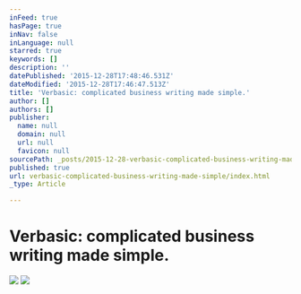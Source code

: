 ```yaml
---
inFeed: true
hasPage: true
inNav: false
inLanguage: null
starred: true
keywords: []
description: ''
datePublished: '2015-12-28T17:48:46.531Z'
dateModified: '2015-12-28T17:46:47.513Z'
title: 'Verbasic: complicated business writing made simple.'
author: []
authors: []
publisher:
  name: null
  domain: null
  url: null
  favicon: null
sourcePath: _posts/2015-12-28-verbasic-complicated-business-writing-made-simple.md
published: true
url: verbasic-complicated-business-writing-made-simple/index.html
_type: Article

---
```

# Verbasic: complicated business writing made simple.
![](https://the-grid-user-content.s3-us-west-2.amazonaws.com/60fa761d-1784-4079-a34a-75a0a7fadfe8.jpg)
![](https://the-grid-user-content.s3-us-west-2.amazonaws.com/8baaf6d9-6c9e-4549-8f31-c9ad3f4883f6.jpg)